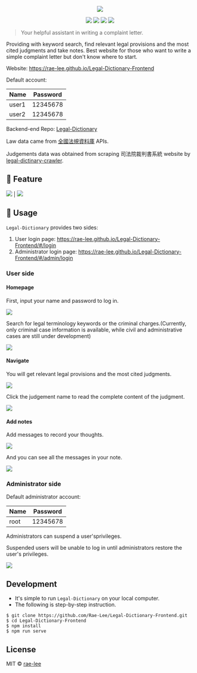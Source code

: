 <p align=center>
<img src="https://raw.githubusercontent.com/Rae-Lee/Legal-Dictionary-Frontend/main/src/assets/logo.png">
</p>
<p align=center>
<a target="_blank" href="https://app.travis-ci.com/github/Rae-Lee/Legal-Dictionary" title="Build Status"><img src="https://img.shields.io/travis/com/Rae-Lee/Legal-Dictionary"></a>
<a target="_blank" href="http://nodejs.org/download/" title="Node version"><img src="https://img.shields.io/badge/node.js-%3E=_6.0-green.svg"></a>
<a target="_blank" href="https://opensource.org/licenses/MIT" title="License: MIT"><img src="https://img.shields.io/badge/License-MIT-blue.svg"></a>
<a target="_blank" href="http://makeapullrequest.com" title="PRs Welcome"><img src="https://img.shields.io/badge/PRs-welcome-brightgreen.svg"></a>
</p>



> Your helpful assistant in writing a complaint letter.

Providing with keyword search, find relevant legal provisions and the most cited judgments and take notes.
Best website for those who want to write a simple complaint letter but don't know where to start.

Website: https://rae-lee.github.io/Legal-Dictionary-Frontend

Default account:

| Name  |  Password |                                                                                                                                               
| ----- |---------- | 
| user1 | 12345678  |
| user2 | 12345678  |


Backend-end Repo: [Legal-Dictionary](https://github.com/Rae-Lee/Legal-Dictionary)

Law data came from [全國法規資料庫](https://law.moj.gov.tw/) APIs.

Judgements data was obtained from scraping 司法院裁判書系統 website by [legal-dictinary-crawler](https://github.com/Rae-Lee/legal_dictionary_crawler).


## :book: Feature

![](https://raw.githubusercontent.com/Rae-Lee/Legal-Dictionary-Frontend/main/src/assets/feature1.png)  |  ![](https://raw.githubusercontent.com/Rae-Lee/Legal-Dictionary-Frontend/main/src/assets/feature2.png)


## :flower_playing_cards: Usage

`Legal-Dictionary` provides two sides:

1. User login page: https://rae-lee.github.io/Legal-Dictionary-Frontend/#/login
2. Administrator login page: https://rae-lee.github.io/Legal-Dictionary-Frontend/#/admin/login

### User side

#### Homepage

First, input your name and password to log in.

![](/src/assets/login.gif)

Search for legal terminology keywords or  the criminal charges.(Currently, only criminal case information is available, while civil and administrative cases are still under development)

![](/src/assets/search.gif)


#### Navigate

You will get relevant legal provisions and the most cited judgments.

![](/src/assets/legal.gif)

Click the judgement name to read the complete content of the judgment.

![](/src/assets/verdit.gif)


#### Add notes

Add messages to record your thoughts. 

![](/src/assets/message.gif)
 
And you can see all the messages in your note.

![](/src/assets/note.gif)


### Administrator side

Default administrator account:

| Name  |  Password |                                                                                                                                               
| ----- |---------- | 
| root  | 12345678  |


Administrators can suspend a user'sprivileges. 

Suspended users will be unable to log in until administrators restore the user's privileges.

![](/src/assets/admin-page.PNG)


## Development


* It's simple to run `Legal-Dictionary` on your local computer.  
* The following is step-by-step instruction.

```
$ git clone https://github.com/Rae-Lee/Legal-Dictionary-Frontend.git
$ cd Legal-Dictionary-Frontend
$ npm install
$ npm run serve
```

## License

MIT © [rae-lee](https://github.com/rae-lee)
